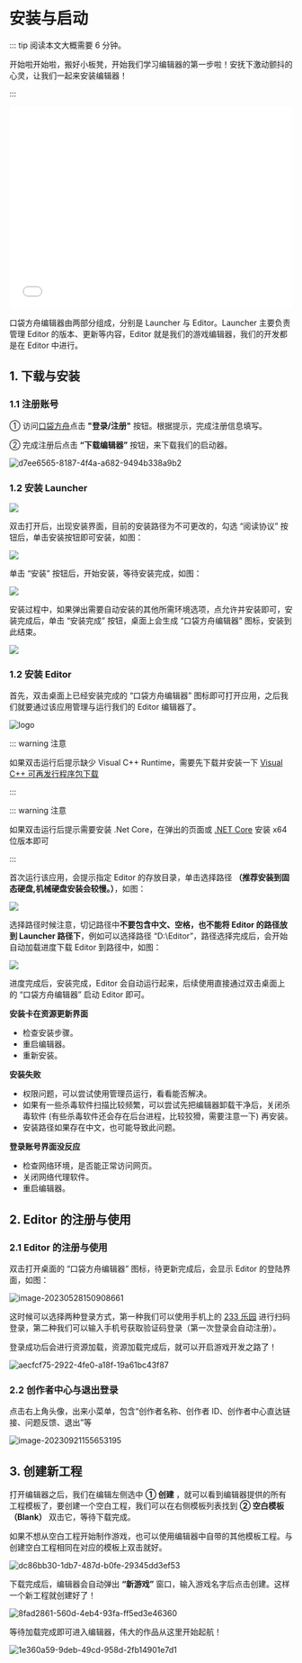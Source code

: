 # 安装与启动

::: tip 阅读本文大概需要 6 分钟。

开始啦开始啦，搬好小板凳，开始我们学习编辑器的第一步啦！安抚下激动颤抖的心灵，让我们一起来安装编辑器！

:::

<iframe sandbox="allow-scripts allow-downloads allow-same-origin allow-popups allow-presentation allow-forms" frameborder="0" draggable="false" allowfullscreen="" allow="encrypted-media;" referrerpolicy="" aha-samesite="" class="iframe-loaded" src="//player.bilibili.com/player.html?aid=322817180&bvid=BV1qw411q7ba&cid=1317988443&p=1&autoplay=0" style="border-radius: 7px; width: 100%; height: 360px;"></iframe>

口袋方舟编辑器由两部分组成，分别是 Launcher 与 Editor。Launcher 主要负责管理 Editor 的版本、更新等内容，Editor 就是我们的游戏编辑器，我们的开发都是在 Editor 中进行。

## 1. 下载与安装

### 1.1 注册账号
① 访问[口袋方舟](https://creator.ark.online/)点击 **"登录/注册"** 按钮。根据提示，完成注册信息填写。

② 完成注册后点击 **“下载编辑器”** 按钮，来下载我们的启动器。

![d7ee6565-8187-4f4a-a682-9494b338a9b2](https://arkimg.ark.online/d7ee6565-8187-4f4a-a682-9494b338a9b2.jpg)

### 1.2 安装 Launcher

![](https://arkimg.ark.online/learn_1_1_downloadOver.webp)

双击打开后，出现安装界面，目前的安装路径为不可更改的，勾选 “阅读协议” 按钮后，单击安装按钮即可安装，如图：

![](https://wstatic-a1.233leyuan.com/productdocs/static/boxcnKL912raNmbx79FpTwNnbeM.png)

单击 “安装” 按钮后，开始安装，等待安装完成，如图：

![](https://wstatic-a1.233leyuan.com/productdocs/static/boxcnhqpkDdbJKEKGRSNU3KTrad.png)

安装过程中，如果弹出需要自动安装的其他所需环境选项，点允许并安装即可，安装完成后，单击 “安装完成” 按钮，桌面上会生成 “口袋方舟编辑器” 图标，安装到此结束。

![](https://wstatic-a1.233leyuan.com/productdocs/static/boxcn4JK4iqDxikVLmst5PMGSnO.png)

### 1.2 安装 Editor

首先，双击桌面上已经安装完成的 “口袋方舟编辑器” 图标即可打开应用，之后我们就要通过该应用管理与运行我们的 Editor 编辑器了。

![logo](https://arkimg.ark.online/logo.jpg)

::: warning 注意

如果双击运行后提示缺少 Visual C++ Runtime，需要先下载并安装一下 [Visual C++ 可再发行程序包下载](https://learn.microsoft.com/zh-cn/cpp/windows/latest-supported-vc-redist?view=msvc-170)

:::

::: warning 注意

如果双击运行后提示需要安装 .Net Core，在弹出的页面或 [.NET Core](https://dotnet.microsoft.com/zh-cn/download/dotnet/3.1) 安装 x64 位版本即可

:::

首次运行该应用，会提示指定 Editor 的存放目录，单击选择路径 **（推荐安装到固态硬盘,机械硬盘安装会较慢。）**，如图：

![](https://arkimg.ark.online/uCegAJqwNT81694507897.webp)

选择路径时候注意，切记路径中**不要包含中文、空格，也不能将 Editor 的路径放到 Launcher 路径下**，例如可以选择路径 “D:\Editor”，路径选择完成后，会开始自动加载进度下载 Editor 到路径中，如图：

![](https://arkimg.ark.online/vHmDzhGjOV61694507321.webp)

进度完成后，安装完成，Editor 会自动运行起来，后续使用直接通过双击桌面上的 “口袋方舟编辑器” 启动 Editor 即可。

**安装卡在资源更新界面**

- 检查安装步骤。
- 重启编辑器。
- 重新安装。

**安装失败**

- 权限问题，可以尝试使用管理员运行，看看能否解决。
- 如果有一些杀毒软件扫描比较频繁，可以尝试先把编辑器卸载干净后，关闭杀毒软件 (有些杀毒软件还会存在后台进程，比较狡猾，需要注意一下) 再安装。
- 安装路径如果存在中文，也可能导致此问题。

**登录账号界面没反应**

- 检查网络环境，是否能正常访问网页。
- 关闭网络代理软件。
- 重启编辑器。

## 2. Editor 的注册与使用

### 2.1 Editor 的注册与使用

双击打开桌面的 “口袋方舟编辑器” 图标，待更新完成后，会显示 Editor 的登陆界面，如图：

![image-20230528150908661](https://arkimg.ark.online/image-20230528150908661.webp)

这时候可以选择两种登录方式，第一种我们可以使用手机上的 [233 乐园](https://www.233leyuan.com/) 进行扫码登录，第二种我们可以输入手机号获取验证码登录（第一次登录会自动注册）。

登录成功后会进行资源加载，资源加载完成后，就可以开启游戏开发之路了！

![aecfcf75-2922-4fe0-a18f-19a61bc43f87](https://arkimg.ark.online/aecfcf75-2922-4fe0-a18f-19a61bc43f87.webp)

### 2.2 创作者中心与退出登录

点击右上角头像，出来小菜单，包含“创作者名称、创作者 ID、创作者中心直达链接、问题反馈、退出”等

![image-20230921155653195](https://arkimg.ark.online/image-20230921155653195.png)

## 3. 创建新工程

打开编辑器之后，我们在编辑左侧选中 **① 创建** ，就可以看到编辑器提供的所有工程模板了，要创建一个空白工程，我们可以在右侧模板列表找到 **② 空白模板 （Blank）** 双击它，等待下载完成。

如果不想从空白工程开始制作游戏，也可以使用编辑器中自带的其他模板工程。与创建空白工程相同在对应的模板上双击就好。

![dc86bb30-1db7-487d-b0fe-29345dd3ef53](https://arkimg.ark.online/dc86bb30-1db7-487d-b0fe-29345dd3ef53.webp)

下载完成后，编辑器会自动弹出 **“新游戏”** 窗口，输入游戏名字后点击创建。这样一个新工程就创建好了！

![8fad2861-560d-4eb4-93fa-ff5ed3e46360](https://arkimg.ark.online/8fad2861-560d-4eb4-93fa-ff5ed3e46360.webp)

等待加载完成即可进入编辑器，伟大的作品从这里开始起航！

![1e360a59-9deb-49cd-958d-2fb14901e7d1](https://arkimg.ark.online/1e360a59-9deb-49cd-958d-2fb14901e7d1.webp)
